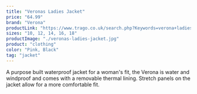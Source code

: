 ```yaml
---
title: "Veronas Ladies Jacket"
price: "64.99"
brand: "Verona"
productLink: "https://www.trago.co.uk/search.php?Keywords=verona+ladies+jacket&x=0&y=0"
sizes: "10, 12, 14, 16, 18"
productImage: "./veronas-ladies-jacket.jpg"
product: "clothing"
color: "Pink, Black"
tag: "jacket"
---
```

A purpose built waterproof jacket for a woman's fit, the Verona is water and windproof and comes with a removable thermal lining. Stretch panels on the jacket allow for a more comfortable fit.

